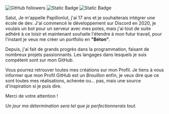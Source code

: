 ![GitHub followers](https://img.shields.io/github/followers/papillonlut?label=Followers&style=flat&link=%23)
![Static Badge](https://img.shields.io/badge/%E3%85%A4-Buy_Me_Coffee-yellow?logo=buymeacoffee&link=https%3A%2F%2Fwww.buymeacoffee.com%2Fpapillonlut)
![Static Badge](https://img.shields.io/badge/Made_with-%F0%9F%92%96-black?labelColor=%23ff007f&link=%23)

Salut,
Je m'appelle Papillonlut, j'ai 17 ans et je souhaiterais intégrer une école de dev.
J'ai commencé le développement sur Discord en 2020, je voulais un bot pour un serveur avec mes potes, mais j'ai tout de suite adhéré à ce loisir et maintenant souhaite l'étendre à mon futur travail, pour l'instant je veux me créer un portfolio en **"Béton"**.

Depuis, j'ai fait de grands progrès dans la programmation, faisant de nombreux projets passionnants. 
Les langages dans lesquels je suis compétent sont sur mon GitHub.

Vous pourrez retrouver toutes mes créations sur mon Profil.
Je tiens à vous informer que mon Profil GitHub est un *Brouillon* enfin, je veux dire que ce sont toutes mes réalisations, achevée ou… pas, mais une source d'inspiration si je puis dire.

Merci de votre attention !

*Un jour ma détermination sera tel que je perfectionnerais tout.*
